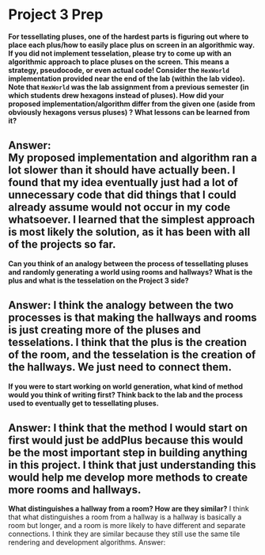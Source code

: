 # Project 3 Prep

**For tessellating pluses, one of the hardest parts is figuring out where to place each plus/how to easily place plus on screen in an algorithmic way.
If you did not implement tesselation, please try to come up with an algorithmic approach to place pluses on the screen. This means a strategy, pseudocode, or even actual code! 
Consider the `HexWorld` implementation provided near the end of the lab (within the lab video). Note that `HexWorld` was the lab assignment from a previous semester (in which students drew hexagons instead of pluses). 
How did your proposed implementation/algorithm differ from the given one (aside from obviously hexagons versus pluses) ? What lessons can be learned from it?**

Answer:  
My proposed implementation and algorithm ran a lot slower than it should have actually been. I found that my idea eventually just had a lot of unnecessary code that did things that I could already assume would not occur 
in my code whatsoever. I learned that the simplest approach is most likely the solution, as it has been with all of the projects so far.
-----

**Can you think of an analogy between the process of tessellating pluses and randomly generating a world using rooms and hallways?
What is the plus and what is the tesselation on the Project 3 side?**

Answer:
I think the analogy between the two processes is that making the hallways and rooms is just creating more of the pluses and tesselations.
I think that the plus is the creation of the room, and the tesselation is the creation of the hallways. We just need to connect them.
-----
**If you were to start working on world generation, what kind of method would you think of writing first? 
Think back to the lab and the process used to eventually get to tessellating pluses.**

Answer:
I think that the method I would start on first would just be addPlus because this would be the most important step in building anything in this project.
I think that just understanding this would help me develop more methods to create more rooms and hallways.
-----
**What distinguishes a hallway from a room? How are they similar?**
I think that what distinguishes a room from a hallway is a hallway is basically a room but longer, and a room is
more likely to have different and separate connections. I think they are similar because they still use the same tile rendering
and development algorithms.
Answer:
